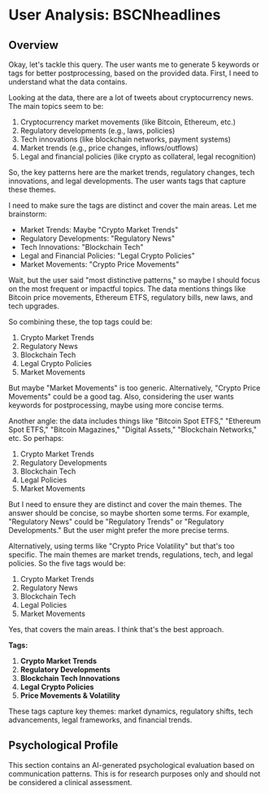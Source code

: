 # User Analysis: BSCNheadlines

## Overview

<think>
Okay, let's tackle this query. The user wants me to generate 5 keywords or tags for better postprocessing, based on the provided data. First, I need to understand what the data contains.

Looking at the data, there are a lot of tweets about cryptocurrency news. The main topics seem to be:

1. Cryptocurrency market movements (like Bitcoin, Ethereum, etc.)
2. Regulatory developments (e.g., laws, policies)
3. Tech innovations (like blockchain networks, payment systems)
4. Market trends (e.g., price changes, inflows/outflows)
5. Legal and financial policies (like crypto as collateral, legal recognition)

So, the key patterns here are the market trends, regulatory changes, tech innovations, and legal developments. The user wants tags that capture these themes.

I need to make sure the tags are distinct and cover the main areas. Let me brainstorm:

- Market Trends: Maybe "Crypto Market Trends"
- Regulatory Developments: "Regulatory News"
- Tech Innovations: "Blockchain Tech"
- Legal and Financial Policies: "Legal Crypto Policies"
- Market Movements: "Crypto Price Movements"

Wait, but the user said "most distinctive patterns," so maybe I should focus on the most frequent or impactful topics. The data mentions things like Bitcoin price movements, Ethereum ETFS, regulatory bills, new laws, and tech upgrades. 

So combining these, the top tags could be:

1. Crypto Market Trends
2. Regulatory News
3. Blockchain Tech
4. Legal Crypto Policies
5. Market Movements

But maybe "Market Movements" is too generic. Alternatively, "Crypto Price Movements" could be a good tag. Also, considering the user wants keywords for postprocessing, maybe using more concise terms.

Another angle: the data includes things like "Bitcoin Spot ETFS," "Ethereum Spot ETFS," "Bitcoin Magazines," "Digital Assets," "Blockchain Networks," etc. So perhaps:

1. Crypto Market Trends
2. Regulatory Developments
3. Blockchain Tech
4. Legal Policies
5. Market Movements

But I need to ensure they are distinct and cover the main themes. The answer should be concise, so maybe shorten some terms. For example, "Regulatory News" could be "Regulatory Trends" or "Regulatory Developments." But the user might prefer the more precise terms.

Alternatively, using terms like "Crypto Price Volatility" but that's too specific. The main themes are market trends, regulations, tech, and legal policies. So the five tags would be:

1. Crypto Market Trends
2. Regulatory News
3. Blockchain Tech
4. Legal Policies
5. Market Movements

Yes, that covers the main areas. I think that's the best approach.
</think>

**Tags:**  
1. **Crypto Market Trends**  
2. **Regulatory Developments**  
3. **Blockchain Tech Innovations**  
4. **Legal Crypto Policies**  
5. **Price Movements & Volatility**  

These tags capture key themes: market dynamics, regulatory shifts, tech advancements, legal frameworks, and financial trends.

## Psychological Profile

This section contains an AI-generated psychological evaluation based on communication patterns. This is for research purposes only and should not be considered a clinical assessment.